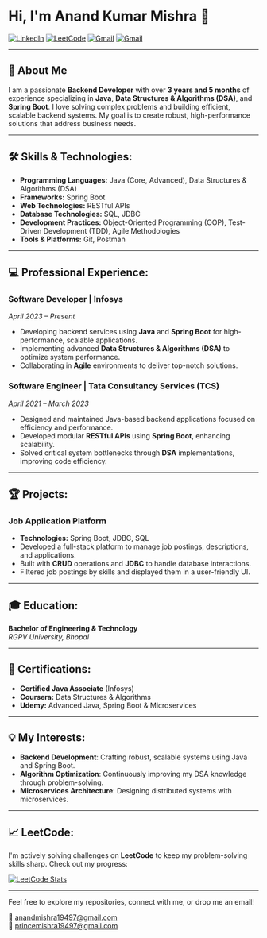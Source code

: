 # Hi, I'm Anand Kumar Mishra 👋

[![LinkedIn](https://img.shields.io/badge/LinkedIn-Anand%20Kumar%20Mishra-blue)](https://www.linkedin.com/in/anand-kumar-316a20200)
[![LeetCode](https://img.shields.io/badge/LeetCode-Anand__mechcode-orange)](https://leetcode.com/u/Anand_mechcode/)
[![Gmail](https://img.shields.io/badge/Email-anandmishra19497%40gmail.com-red)](mailto:anandmishra19497@gmail.com)
[![Gmail](https://img.shields.io/badge/Email-princemishra19497%40gmail.com-red)](mailto:princemishra19497@gmail.com)

---

## 🚀 About Me
I am a passionate **Backend Developer** with over **3 years and 5 months** of experience specializing in **Java**, **Data Structures & Algorithms (DSA)**, and **Spring Boot**. I love solving complex problems and building efficient, scalable backend systems. My goal is to create robust, high-performance solutions that address business needs.

---

## 🛠️ Skills & Technologies:
- **Programming Languages:** Java (Core, Advanced), Data Structures & Algorithms (DSA)
- **Frameworks:** Spring Boot
- **Web Technologies:** RESTful APIs
- **Database Technologies:** SQL, JDBC
- **Development Practices:** Object-Oriented Programming (OOP), Test-Driven Development (TDD), Agile Methodologies
- **Tools & Platforms:** Git, Postman

---

## 💻 Professional Experience:

### Software Developer | Infosys
_April 2023 – Present_
- Developing backend services using **Java** and **Spring Boot** for high-performance, scalable applications.
- Implementing advanced **Data Structures & Algorithms (DSA)** to optimize system performance.
- Collaborating in **Agile** environments to deliver top-notch solutions.

### Software Engineer | Tata Consultancy Services (TCS)
_April 2021 – March 2023_
- Designed and maintained Java-based backend applications focused on efficiency and performance.
- Developed modular **RESTful APIs** using **Spring Boot**, enhancing scalability.
- Solved critical system bottlenecks through **DSA** implementations, improving code efficiency.

---

## 🏆 Projects:

### Job Application Platform
- **Technologies:** Spring Boot, JDBC, SQL
- Developed a full-stack platform to manage job postings, descriptions, and applications.
- Built with **CRUD** operations and **JDBC** to handle database interactions.
- Filtered job postings by skills and displayed them in a user-friendly UI.

---

## 🎓 Education:
**Bachelor of Engineering & Technology**  
_RGPV University, Bhopal_

---

## 📜 Certifications:
- **Certified Java Associate** (Infosys)
- **Coursera:** Data Structures & Algorithms
- **Udemy:** Advanced Java, Spring Boot & Microservices

---

## 💡 My Interests:
- **Backend Development**: Crafting robust, scalable systems using Java and Spring Boot.
- **Algorithm Optimization**: Continuously improving my DSA knowledge through problem-solving.
- **Microservices Architecture**: Designing distributed systems with microservices.

---

## 📈 LeetCode:
I'm actively solving challenges on **LeetCode** to keep my problem-solving skills sharp. Check out my progress:

[![LeetCode Stats](https://leetcode-stats-six.vercel.app/api?username=Anand_mechcode&theme=dark)](https://leetcode.com/u/Anand_mechcode/)

---

Feel free to explore my repositories, connect with me, or drop me an email!

📧 anandmishra19497@gmail.com  
📧 princemishra19497@gmail.com
